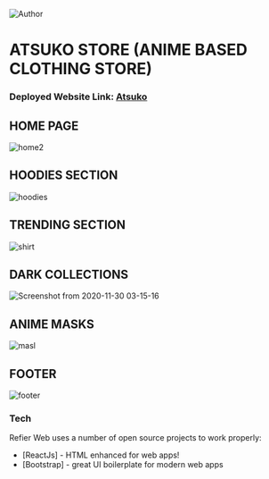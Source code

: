 ![Author](https://img.shields.io/badge/author-Brijesh%20Burfal-lightgrey.svg?colorB=9900cc&style=flat-square)

# ATSUKO STORE (ANIME BASED CLOTHING STORE)
### Deployed Website Link: [Atsuko]

## HOME PAGE
![home2](https://user-images.githubusercontent.com/56060354/100554464-d132b800-32ba-11eb-9617-7e32c6b102f9.png)

## HOODIES SECTION
![hoodies](https://user-images.githubusercontent.com/56060354/100554473-d7289900-32ba-11eb-8ff3-1ec51ff11efa.png)

## TRENDING SECTION
![shirt](https://user-images.githubusercontent.com/56060354/100554474-d859c600-32ba-11eb-99a7-09fd1794c46f.png)

## DARK COLLECTIONS 
![Screenshot from 2020-11-30 03-15-16](https://user-images.githubusercontent.com/56060354/100554470-d5f76c00-32ba-11eb-9846-d0a4265d96ea.png)


## ANIME MASKS
![masl](https://user-images.githubusercontent.com/56060354/100554472-d6900280-32ba-11eb-85a4-377945553330.png)

## FOOTER 
![footer](https://user-images.githubusercontent.com/56060354/100554468-d4c63f00-32ba-11eb-8ddc-5c027a00df65.png)


### Tech

Refier Web uses a number of open source projects to work properly:

* [ReactJs] - HTML enhanced for web apps!
* [Bootstrap] - great UI boilerplate for modern web apps



 [Atsuko]:<https://burfal18.github.io/Atsuko-Store>

